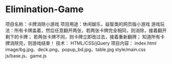 # Elimination-Game
项目名称：卡牌消除小游戏
项目用途：休闲娱乐，益智类的网页版小游戏
游戏玩法：所有卡牌盖着，然后任意翻开两张，若两张卡牌完全相同，则消除，接着翻开剩下的卡牌；
          若两张卡牌不同，则卡牌立即改过去，接着重新翻牌；
          知道所有卡牌消除完，则游戏结束！
技术：     HTML/CSS/jQuery
项目内容：  index.html
            image/bg.jpg、deck.png、popup_bd.jpg、table.jpg
            style/main.css
            js/base.js、game.js
